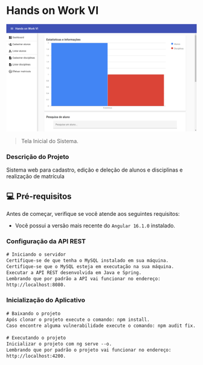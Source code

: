 # Hands on Work VI

<img src=".../../src/assets/tela-inicial.png" alt="tela-inicial">

> Tela Inicial do Sistema.

### Descrição do Projeto

Sistema web para cadastro, edição e deleção de alunos e disciplinas e realização de matrícula

## 💻 Pré-requisitos

Antes de começar, verifique se você atende aos seguintes requisitos:

- Você possui a versão mais recente do `Angular 16.1.0` instalado.

### Configuração da API REST

```
# Iniciando o servidor
Certifique-se de que tenha o MySQL instalado em sua máquina.
Certifique-se que o MySQL esteja em executação na sua máquina.
Executar a API REST desenvolvida em Java e Spring.
Lembrando que por padrão a API vai funcionar no endereço: http://localhost:8080.
```

### Inicialização do Aplicativo

```
# Baixando o projeto
Após clonar o projeto execute o comando: npm install.
Caso encontre alguma vulnerabilidade execute o comando: npm audit fix.

# Executando o projeto
Inicializar o projeto com ng serve --o.
Lembrando que por padrão o projeto vai funcionar no endereço: http://localhost:4200.
```
